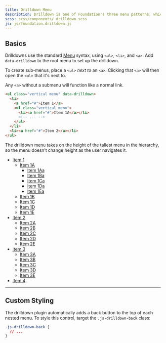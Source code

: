 ```yaml
---
title: Drilldown Menu
description: Drilldown is one of Foundation's three menu patterns, which converts a series of nested lists into a vertical drilldown menu.
scss: scss/components/_drilldown.scss
js: js/foundation.drilldown.js
---
```


## Basics

Drilldowns use the standard [Menu](menu.html#nested-style) syntax, using `<ul>`, `<li>`, and `<a>`. Add `data-drilldown` to the root menu to set up the drilldown.

To create sub-menus, place a `<ul>` *next to* an `<a>`. Clicking that `<a>` will then open the `<ul>` that it's next to.

Any `<a>` without a submenu will function like a normal link.

```html
<ul class="vertical menu" data-drilldown>
  <li>
    <a href="#">Item 1</a>
    <ul class="vertical menu">
      <li><a href="#">Item 1A</a></li>
      <!-- ... -->
    </ul>
  </li>
  <li><a href="#">Item 2</a></li>
</ul>
```

<div class="primary callout">
  <p>The drilldown menu takes on the height of the tallest menu in the hierarchy, so the menu doesn't change height as the user navigates it.</p>
</div>

<ul class="menu" data-drilldown style="width: 200px" id="m1">
  <li>
    <a href="#">Item 1</a>
    <ul class="menu">
      <li>
        <a href="#">Item 1A</a>
        <ul class="menu">
          <li><a href="#">Item 1Aa</a></li>
          <li><a href="#">Item 1Ba</a></li>
          <li><a href="#">Item 1Ca</a></li>
          <li><a href="#">Item 1Da</a></li>
          <li><a href="#">Item 1Ea</a></li>
        </ul>
      </li>
      <li><a href="#">Item 1B</a></li>
      <li><a href="#">Item 1C</a></li>
      <li><a href="#">Item 1D</a></li>
      <li><a href="#">Item 1E</a></li>
    </ul>
  </li>
  <li>
    <a href="#">Item 2</a>
    <ul class="menu">
      <li><a href="#">Item 2A</a></li>
      <li><a href="#">Item 2B</a></li>
      <li><a href="#">Item 2C</a></li>
      <li><a href="#">Item 2D</a></li>
      <li><a href="#">Item 2E</a></li>
    </ul>
  </li>
  <li>
    <a href="#">Item 3</a>
    <ul class="menu">
      <li><a href="#">Item 3A</a></li>
      <li><a href="#">Item 3B</a></li>
      <li><a href="#">Item 3C</a></li>
      <li><a href="#">Item 3D</a></li>
      <li><a href="#">Item 3E</a></li>
    </ul>
  </li>
  <li><a href="#"> Item 4</a></li>
</ul>

---

## Custom Styling

The drilldown plugin automatically adds a back button to the top of each nested menu. To style this control, target the `.js-drilldown-back` class:

```css
.js-drilldown-back {
  // ...
}
```
